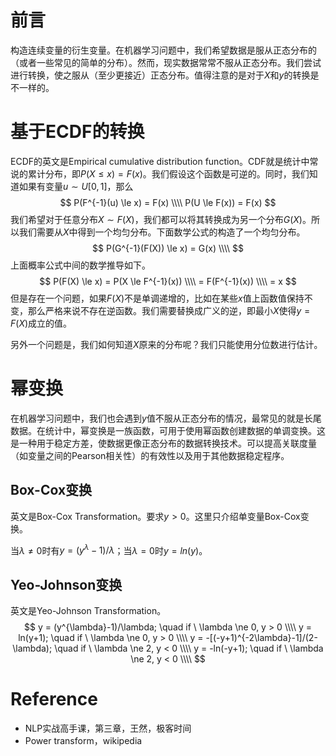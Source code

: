 # 前言

构造连续变量的衍生变量。在机器学习问题中，我们希望数据是服从正态分布的（或者一些常见的简单的分布）。然而，现实数据常常不服从正态分布。我们尝试进行转换，使之服从（至少更接近）正态分布。值得注意的是对于$X$和$y$的转换是不一样的。



# 基于ECDF的转换

ECDF的英文是Empirical cumulative distribution function。CDF就是统计中常说的累计分布，即$P(X \le x) = F(x)$。我们假设这个函数是可逆的。同时，我们知道如果有变量$u \sim U[0,1]$，那么
$$
P(F^{-1}(u) \le x) = F(x) \\\\
P(U \le F(x)) = F(x)
$$
我们希望对于任意分布$X \sim F(X)$，我们都可以将其转换成为另一个分布$G(X)$。所以我们需要从$X$中得到一个均匀分布。下面数学公式的构造了一个均匀分布。
$$
P(G^{-1}(F(X)) \le x) = G(x) \\\\
$$
上面概率公式中间的数学推导如下。
$$
P(F(X) \le x) = P(X \le F^{-1}(x)) \\\\
= F(F^{-1}(x)) \\\\
= x
$$
但是存在一个问题，如果$F(X)$不是单调递增的，比如在某些$x$值上函数值保持不变，那么严格来说不存在逆函数。我们需要替换成广义的逆，即最小$X$使得$y = F(X)$成立的值。

另外一个问题是，我们如何知道$X$原来的分布呢？我们只能使用分位数进行估计。



# 幂变换

在机器学习问题中，我们也会遇到$y$值不服从正态分布的情况，最常见的就是长尾数据。在统计中，幂变换是一族函数，可用于使用幂函数创建数据的单调变换。这是一种用于稳定方差，使数据更像正态分布的数据转换技术。可以提高关联度量（如变量之间的Pearson相关性）的有效性以及用于其他数据稳定程序。

## Box-Cox变换

英文是Box-Cox Transformation。要求$y > 0$。这里只介绍单变量Box-Cox变换。

当$\lambda \ne 0$时有$y = (y^{\lambda}-1)/\lambda$；当$\lambda = 0$时$y = ln(y)$。

## Yeo-Johnson变换

英文是Yeo-Johnson Transformation。
$$
y = (y^{\lambda}-1)/\lambda; \quad if \ \lambda \ne 0, y > 0 \\\\
y = ln(y+1); \quad if \ \lambda \ne 0, y > 0 \\\\
y = -[(-y+1)^{-2\lambda}-1]/(2-\lambda); \quad if \ \lambda \ne 2, y < 0 \\\\
y = -ln(-y+1); \quad if \ \lambda \ne 2, y < 0 \\\\
$$


# Reference

- NLP实战高手课，第三章，王然，极客时间
- Power transform，wikipedia